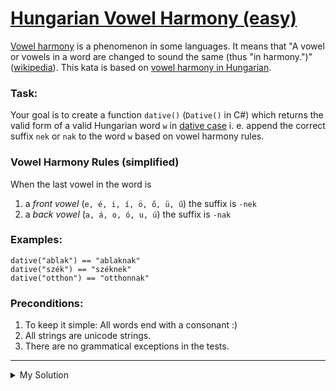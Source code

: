 # [Hungarian Vowel Harmony (easy)](https://www.codewars.com/kata/57fd696e26b06857eb0011e7)

[Vowel harmony](https://en.wikipedia.org/wiki/Vowel_harmony) is a phenomenon in some languages. It means that "A vowel
or vowels in a word are changed to sound the same (thus "in
harmony.")" ([wikipedia](https://en.wikipedia.org/wiki/Vowel_harmony#Hungarian)). This kata is based
on [vowel harmony in Hungarian](https://en.wikipedia.org/wiki/Vowel_harmony#Hungarian).

### Task:

Your goal is to create a function `dative()` (`Dative()` in C#) which returns the valid form of a valid Hungarian word
`w` in [dative case](http://www.hungarianreference.com/Nouns/nak-nek-dative.aspx) i. e. append the correct suffix `nek`
or `nak` to the word `w` based on vowel harmony rules.

### Vowel Harmony Rules (simplified)

When the last vowel in the word is

1. a _front vowel_ (`e, é, i, í, ö, ő, ü, ű`) the suffix is `-nek`
2. a _back vowel_ (`a, á, o, ó, u, ú`) the suffix is `-nak`

### Examples:

    dative("ablak") == "ablaknak"
    dative("szék") == "széknek"
    dative("otthon") == "otthonnak"

### Preconditions:

1. To keep it simple: All words end with a consonant :)
2. All strings are unicode strings.
3. There are no grammatical exceptions in the tests.

---

<details><summary>My Solution</summary>

```js
function dative(word) {
  let lastVowel = word.replace(/[^eéiíöőüűaáoóuú]/gi, "").slice(-1);
  return ["e", "é", "i", "í", "ö", "ő", "ü", "ű"].includes(lastVowel)
    ? word + "nek"
    : word + "nak";
}
```

</details>
